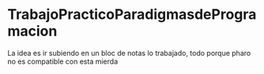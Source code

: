 # TrabajoPracticoParadigmasdeProgramacion
La idea es ir subiendo en un bloc de notas lo trabajado, todo porque pharo no es compatible con esta mierda
